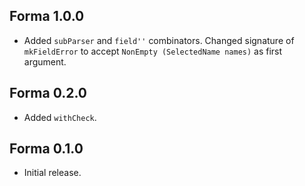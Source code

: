 ## Forma 1.0.0

* Added `subParser` and `field''` combinators. Changed signature of
  `mkFieldError` to accept `NonEmpty (SelectedName names)` as first
  argument.

## Forma 0.2.0

* Added `withCheck`.

## Forma 0.1.0

* Initial release.
